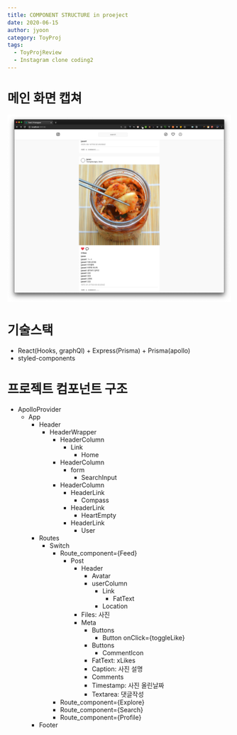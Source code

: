 ```yaml
---
title: COMPONENT STRUCTURE in proeject
date: 2020-06-15
author: jyoon
category: ToyProj
tags:
  - ToyProjReview
  - Instagram clone coding2
---
```



# 메인 화면 캡쳐 
![](./img/instagramclonecoding.png)

# 기술스택

- React(Hooks, graphQl) + Express(Prisma) + Prisma(apollo)
- styled-components

# 프로젝트 컴포넌트 구조

- ApolloProvider
    - App
        - Header
            - HeaderWrapper
                - HeaderColumn
                    - Link
                        - Home
                - HeaderColumn
                    - form
                        - SearchInput
                - HeaderColumn
                    - HeaderLink
                        - Compass
                    - HeaderLink
                        - HeartEmpty
                    - HeaderLink
                        - User
        - Routes
            - Switch
                - Route_component={Feed}
                    - Post
                        - Header
                            - Avatar
                            - userColumn
                                - Link
                                    - FatText
                                - Location
                        - Files: 사진
                        - Meta
                            - Buttons
                                - Button onClick={toggleLike}
                            - Buttons
                                - CommentIcon
                            - FatText: xLikes
                            - Caption: 사진 설명
                            - Comments
                            - Timestamp: 사진 올린날짜
                            - Textarea: 댓글작성
                - Route_component={Explore}
                - Route_component={Search}
                - Route_component={Profile}
        - Footer